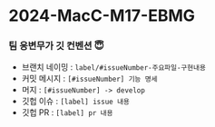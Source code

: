 # 2024-MacC-M17-EBMG

### 팀 응변무가 깃 컨벤션 😇
- 브랜치 네이밍 : `label/#issueNumber-주요파일-구현내용`
- 커밋 메시지 : `[#issueNumber] 기능 명세`
- 머지 : `[#issueNumber] -> develop`
- 깃헙 이슈 : `[label] issue 내용`
- 깃헙 PR : `[label] pr 내용`
